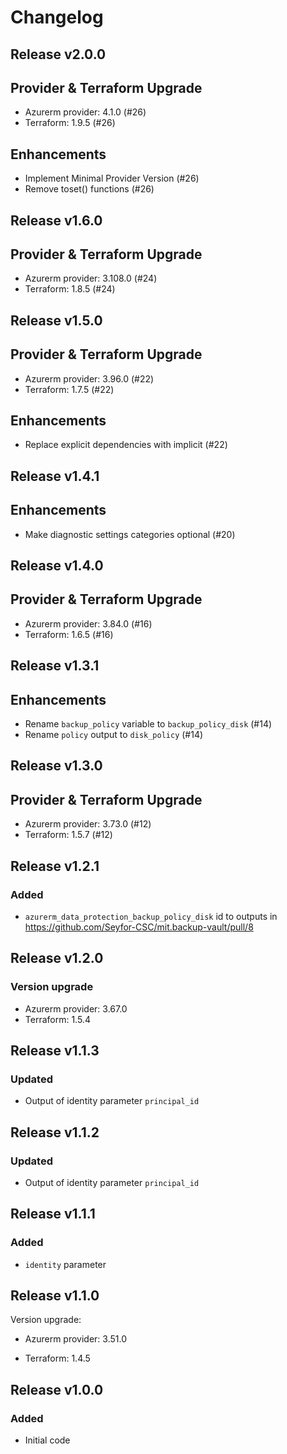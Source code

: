 # Changelog

## Release v2.0.0

## Provider & Terraform Upgrade
- Azurerm provider: 4.1.0 (#26)
- Terraform: 1.9.5 (#26)
## Enhancements
- Implement Minimal Provider Version (#26)
- Remove toset() functions (#26)
   
## Release v1.6.0

## Provider & Terraform Upgrade
- Azurerm provider: 3.108.0 (#24)
- Terraform: 1.8.5 (#24)
   
## Release v1.5.0

## Provider & Terraform Upgrade

- Azurerm provider: 3.96.0 (#22)
- Terraform: 1.7.5 (#22)

## Enhancements

- Replace explicit dependencies with implicit (#22)
   
## Release v1.4.1

## Enhancements

- Make diagnostic settings categories optional (#20)


   
## Release v1.4.0

## Provider & Terraform Upgrade
- Azurerm provider: 3.84.0 (#16)
- Terraform: 1.6.5 (#16)
   
## Release v1.3.1

## Enhancements

- Rename `backup_policy` variable to `backup_policy_disk` (#14)
- Rename `policy` output to `disk_policy` (#14)

   
## Release v1.3.0

## Provider & Terraform Upgrade
- Azurerm provider: 3.73.0 (#12)
- Terraform: 1.5.7 (#12)

   
## Release v1.2.1

### Added
* `azurerm_data_protection_backup_policy_disk` id to outputs in https://github.com/Seyfor-CSC/mit.backup-vault/pull/8
   
## Release v1.2.0

### Version upgrade
-	Azurerm provider: 3.67.0
-	Terraform: 1.5.4
   
## Release v1.1.3

### Updated
- Output of identity parameter `principal_id` 
   
## Release v1.1.2

### Updated

- Output of identity parameter `principal_id`
   
## Release v1.1.1

### Added

- `identity` parameter
   
## Release v1.1.0

Version upgrade:

- Azurerm provider: 3.51.0

- Terraform: 1.4.5

   
## Release v1.0.0

### Added

- Initial code
   